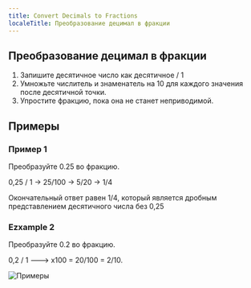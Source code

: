 ```yaml
---
title: Convert Decimals to Fractions
localeTitle: Преобразование децимал в фракции
---
```

## Преобразование децимал в фракции

1.  Запишите десятичное число как десятичное / 1
2.  Умножьте числитель и знаменатель на 10 для каждого значения после десятичной точки.
3.  Упростите фракцию, пока она не станет неприводимой.

## Примеры

### Пример 1

Преобразуйте 0.25 во фракцию.

0,25 / 1 -> 25/100 -> 5/20 -> 1/4

Окончательный ответ равен 1/4, который является дробным представлением десятичного числа без 0,25

### Ezxample 2

Преобразуйте 0.2 во фракцию.

0,2 / 1 ---> x100 = 20/100 = 2/10.

![Примеры](http://m.mathblaster.com/Mathblaster/CoolMath/Article-Images/decimals-to-fractions-&-fractions-to-decimals.jpg)